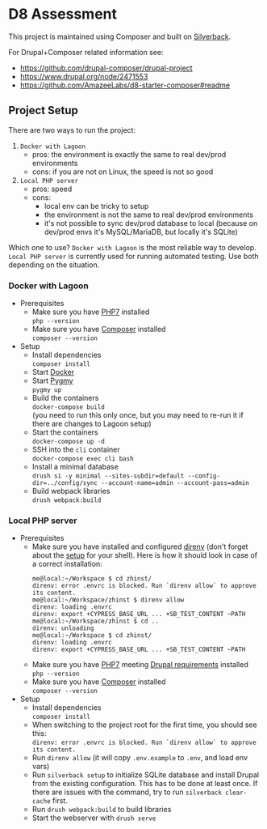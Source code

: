 # D8 Assessment

This project is maintained using Composer and built on [Silverback](https://github.com/AmazeeLabs/silverback).

For Drupal+Composer related information see:
- https://github.com/drupal-composer/drupal-project
- https://www.drupal.org/node/2471553
- https://github.com/AmazeeLabs/d8-starter-composer#readme

## Project Setup

There are two ways to run the project:
1. `Docker with Lagoon`
   - pros: the environment is exactly the same to real dev/prod environments
   - cons: if you are not on Linux, the speed is not so good
2. `Local PHP server`
   - pros: speed
   - cons:
     - local env can be tricky to setup
     - the environment is not the same to real dev/prod environments
     - it's not possible to sync dev/prod database to local (because on dev/prod envs it's MySQL/MariaDB, but locally it's SQLite)

Which one to use? `Docker with Lagoon` is the most reliable way to develop. `Local PHP server` is currently used for running automated testing. Use both depending on the situation.

### Docker with Lagoon

- Prerequisites
  - Make sure you have [PHP7](http://php.net/manual/en/install.php) installed  
  `php --version`
  - Make sure you have [Composer](https://getcomposer.org/) installed  
  `composer --version`
- Setup
  - Install dependencies  
  `composer install`
  - Start [Docker](https://www.docker.com)
  - Start [Pygmy](https://docs.amazee.io/local_docker_development/pygmy.html)  
  `pygmy up`
  - Build the containers  
  `docker-compose build`  
  (you need to run this only once, but you may need to re-run it if there are changes to Lagoon setup)
  - Start the containers  
  `docker-compose up -d`  
  - SSH into the `cli` container  
  `docker-compose exec cli bash`
  - Install a minimal database  
  `drush si -y minimal --sites-subdir=default --config-dir=../config/sync --account-name=admin --account-pass=admin`
  - Build webpack libraries  
  `drush webpack:build`

### Local PHP server

- Prerequisites
  - Make sure you have installed and configured [direnv](https://direnv.net/) (don't forget about the [setup](https://direnv.net/index.html#setup) for your shell). Here is how it should look in case of a correct installation:  
    ```
    me@local:~/Workspace $ cd zhinst/
    direnv: error .envrc is blocked. Run `direnv allow` to approve its content.
    me@local:~/Workspace/zhinst $ direnv allow
    direnv: loading .envrc
    direnv: export +CYPRESS_BASE_URL ... +SB_TEST_CONTENT ~PATH
    me@local:~/Workspace/zhinst $ cd ..
    direnv: unloading
    me@local:~/Workspace $ cd zhinst/
    direnv: loading .envrc
    direnv: export +CYPRESS_BASE_URL ... +SB_TEST_CONTENT ~PATH
    ```
  - Make sure you have [PHP7](http://php.net/manual/en/install.php) meeting [Drupal requirements](https://www.drupal.org/docs/8/system-requirements/php-requirements) installed  
  `php --version`
  - Make sure you have [Composer](https://getcomposer.org/) installed  
  `composer --version`
- Setup
  - Install dependencies  
  `composer install`
  - When switching to the project root for the first time, you should see this:  
  ``direnv: error .envrc is blocked. Run `direnv allow` to approve its content.``
  - Run `direnv allow` (it will copy `.env.example` to `.env`, and load env vars)
  - Run `silverback setup` to initialize SQLite database and install Drupal from the existing configuration. This has to be done at least once. If there are issues with the command, try to run `silverback clear-cache` first.
  - Run `drush webpack:build` to build libraries
  - Start the webserver with `drush serve`

